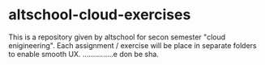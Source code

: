 # altschool-cloud-exercises
This is a repository given by altschool for secon semester "cloud enigineering".
Each assignment / exercise will be place in separate folders to enable smooth UX.
...............e don be sha.
